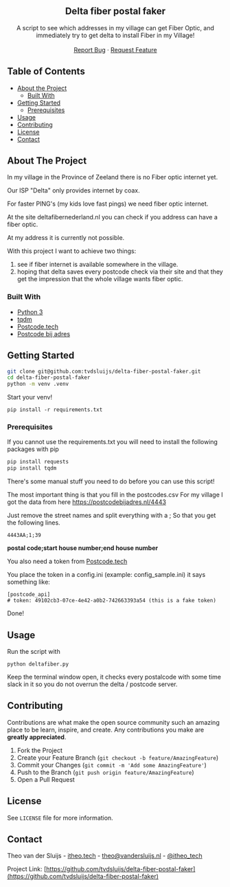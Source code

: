 <p align="center">

  <h2 align="center">Delta fiber postal faker</h2>

  <p align="center">
    A script to see which addresses in my village can get Fiber Optic, and immediately try to get delta to install Fiber in my Village!
    <br />
    <br />
    <a href="https://github.com/tvdsluijs/delta-fiber-postal-faker/issues">Report Bug</a>
    ·
    <a href="https://github.com/tvdsluijs/delta-fiber-postal-faker/issues">Request Feature</a>
  </p>
</p>


<!-- TABLE OF CONTENTS -->
## Table of Contents

* [About the Project](#about-the-project)
  * [Built With](#built-with)
* [Getting Started](#getting-started)
  * [Prerequisites](#prerequisites)
* [Usage](#usage)
* [Contributing](#contributing)
* [License](#license)
* [Contact](#contact)




<!-- ABOUT THE PROJECT -->
## About The Project

In my village in the Province of Zeeland there is no Fiber optic internet yet.

Our ISP "Delta" only provides internet by coax.

For faster PING's (my kids love fast pings) we need fiber optic internet.

At the site deltafibernederland.nl you can check if you address can have a fiber optic.

At my address it is currently not possible.

With this project I want to achieve two things:

1. see if fiber internet is available somewhere in the village.
2. hoping that delta saves every postcode check via their site and that they get the impression that the whole village wants fiber optic.


### Built With

* [Python 3](https://www.python.org/downloads/)
* [tqdm](https://github.com/tqdm/tqdm)
* [Postcode.tech](https://postcode.tech)
* [Postcode bij adres](https://postcodebijadres.nl/)


<!-- GETTING STARTED -->
## Getting Started

```sh
git clone git@github.com:tvdsluijs/delta-fiber-postal-faker.git
cd delta-fiber-postal-faker
python -m venv .venv
```

Start your venv!

```
pip install -r requirements.txt
```


### Prerequisites

If you cannot use the requirements.txt you will need to install the following packages with pip

```sh
pip install requests
pip install tqdm
```

There's some manual stuff you need to do before you can use this script!

The most important thing is that you fill in the postcodes.csv
For my village I got the data from here
https://postcodebijadres.nl/4443

Just remove the street names and split everything with a ;
So that you get the following lines.

`4443AA;1;39`

**postal code;start house number;end house number**

You also need a token from  [Postcode.tech](https://postcode.tech)

You place the token in a config.ini (example: config_sample.ini)
it says something like:
```
[postcode_api]
# token: 49102cb3-07ce-4e42-a0b2-742663393a54 (this is a fake token)
```

Done!

<!-- USAGE EXAMPLES -->
## Usage

Run the script with

`python deltafiber.py`

Keep the terminal window open, it checks every postalcode with some time slack in it so you do not overrun the delta / postcode server.


<!-- CONTRIBUTING -->
## Contributing

Contributions are what make the open source community such an amazing place to be learn, inspire, and create. Any contributions you make are **greatly appreciated**.

1. Fork the Project
2. Create your Feature Branch (`git checkout -b feature/AmazingFeature`)
3. Commit your Changes (`git commit -m 'Add some AmazingFeature'`)
4. Push to the Branch (`git push origin feature/AmazingFeature`)
5. Open a Pull Request


<!-- LICENSE -->
## License

See `LICENSE` file for more information.



<!-- CONTACT -->
## Contact

Theo van der Sluijs - [itheo.tech](https://itheo.tech) - theo@vandersluijs.nl - [@itheo_tech](https://twitter.com/itheo_tech)

Project Link: [https://github.com/tvdsluijs/delta-fiber-postal-faker](https://github.com/tvdsluijs/delta-fiber-postal-faker)
